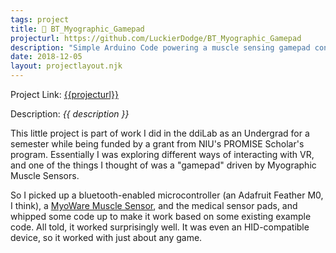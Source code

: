 ```yaml
---
tags: project
title: 💪 BT_Myographic_Gamepad
projecturl: https://github.com/LuckierDodge/BT_Myographic_Gamepad
description: "Simple Arduino Code powering a muscle sensing gamepad controller."
date: 2018-12-05
layout: projectlayout.njk
---
```


Project Link: [{{projecturl}}]({{projecturl}})

Description: _{{ description }}_

This little project is part of work I did in the ddiLab as an Undergrad for a semester while being funded by a grant from NIU's PROMISE Scholar's program. Essentially I was exploring different ways of interacting with VR, and one of the things I thought of was a "gamepad" driven by Myographic Muscle Sensors.

So I picked up a bluetooth-enabled microcontroller (an Adafruit Feather M0, I think), a [MyoWare Muscle Sensor](https://smile.amazon.com/gp/product/B018TIWR32?psc=1), and the medical sensor pads, and whipped some code up to make it work based on some existing example code. All told, it worked surprisingly well. It was even an HID-compatible device, so it worked with just about any game.
